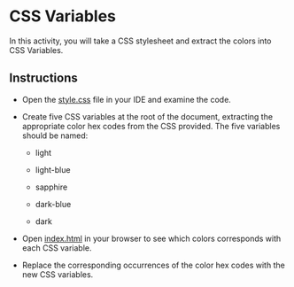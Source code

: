# CSS Variables

In this activity, you will take a CSS stylesheet and extract the colors into CSS Variables.

## Instructions

* Open the [style.css](Unsolved/assets/css/style.css) file in your IDE and examine the code. 

* Create five CSS variables at the root of the document, extracting the appropriate color hex codes from the CSS provided. The five variables should be named:

  * light

  * light-blue

  * sapphire

  * dark-blue

  * dark

* Open [index.html](Unsolved/index.html) in your browser to see which colors corresponds with each CSS variable.

* Replace the corresponding occurrences of the color hex codes with the new CSS variables.